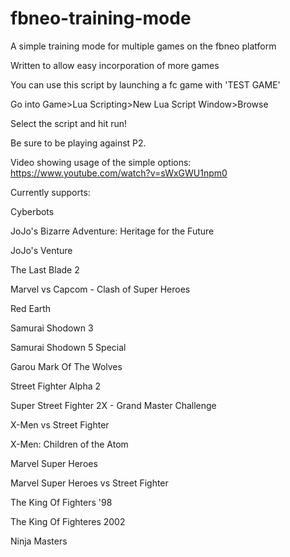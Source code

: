 # fbneo-training-mode
A simple training mode for multiple games on the fbneo platform

Written to allow easy incorporation of more games

You can use this script by launching a fc game with 'TEST GAME'

Go into Game>Lua Scripting>New Lua Script Window>Browse

Select the script and hit run!

Be sure to be playing against P2.


Video showing usage of the simple options: https://www.youtube.com/watch?v=sWxGWU1npm0


Currently supports:

Cyberbots

JoJo's Bizarre Adventure: Heritage for the Future

JoJo's Venture

The Last Blade 2

Marvel vs Capcom - Clash of Super Heroes

Red Earth

Samurai Shodown 3

Samurai Shodown 5 Special
 
Garou Mark Of The Wolves

Street Fighter Alpha 2

Super Street Fighter 2X - Grand Master Challenge

X-Men vs Street Fighter

X-Men: Children of the Atom

Marvel Super Heroes

Marvel Super Heroes vs Street Fighter

The King Of Fighters '98

The King Of Fighteres 2002

Ninja Masters
